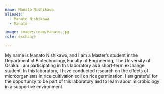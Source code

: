 ```yaml
---
name: Manato Nishikawa
aliases:
  - Manato Nishikawa
  - Manato

image: images/team/Manato.jpg
role: exchange

---
```


My name is Manato Nishikawa, and I am a Master’s student in the Department of Biotechnology, Faculty of Engineering, The University of Osaka. I am participating in this laboratory as a short-term exchange student. In this laboratory, I have conducted research on the effects of microorganisms in rice cultivation soil on rice germination. I am grateful for the opportunity to be part of this laboratory and to learn about microbiology in a supportive environment.
